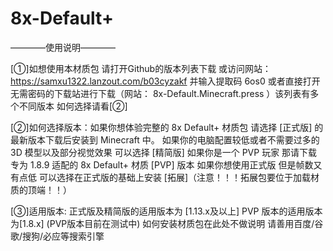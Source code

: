 # 8x-Default+
————使用说明————

[①]如想使用本材质包 请打开Github的版本列表下载 或访问网站：https://samxu1322.lanzout.com/b03cyzakf 并输入提取码 6os0 或者直接打开无需密码的下载站进行下载（网站： 8x-Default.Minecraft.press ）该列表有多个不同版本 如何选择请看[②]

[②]如何选择版本：如果你想体验完整的 8x Default+ 材质包 请选择 [正式版] 的最新版本下载后安装到 Minecraft 中。
如果你的电脑配置较低或者不需要过多的 3D 模型以及部分视觉效果 可以选择 [精简版]
如果你是一个 PVP 玩家 那请下载专为 1.8.9 适配的 8x Default+ 材质 [PVP] 版本
如果你想使用正式版 但是帧数又有点低 可以选择在正式版的基础上安装 [拓展]（注意！！！拓展包要位于加载材质的顶端！！）

[③]适用版本:
正式版及精简版的适用版本为 [1.13.x及以上]
PVP 版本的适用版本为[1.8.x]
(PVP版本目前在测试中)
如何安装材质包在此处不做说明 请善用百度/谷歌/搜狗/必应等搜索引擎
